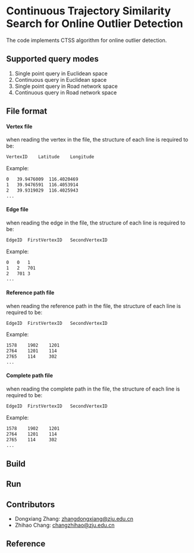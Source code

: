 # Continuous Trajectory Similarity Search for Online Outlier Detection

The code implements CTSS algorithm for online outlier detection.

## Supported query modes

1. Single point query in Euclidean space
2. Continuous query in Euclidean space
3. Single point query in Road network space
4. Continuous query in Road network space

## File format

#### Vertex file

when reading the vertex in the file, the structure of each line is required to be:

```.txt
VertexID	Latitude	Longitude
```

Example:

```.txt
0	39.9476009	116.4020469
1	39.9476591	116.4053914
2	39.9319029	116.4025943
...
```

#### Edge file

when reading the edge in the file, the structure of each line is required to be:

```.txt
EdgeID	FirstVertexID	SecondVertexID
```

Example:

```.txt
0	0	1
1	2	701
2	701	3
...
```

#### Reference path file

when reading the reference path in the file, the structure of each line is required to be:

```.txt
EdgeID	FirstVertexID	SecondVertexID
```

Example:

```.txt
1578	1902	1201
2764	1201	114
2765	114		302
...
```

#### Complete path file

when reading the complete path in the file, the structure of each line is required to be:

```.txt
EdgeID	FirstVertexID	SecondVertexID
```

Example:

```.txt
1578	1902	1201
2764	1201	114
2765	114		302
...
```

## Build



## Run



## Contributors

- Dongxiang Zhang: zhangdongxiang@zju.edu.cn
- Zhihao Chang: changzhihao@zju.edu.cn

## Reference